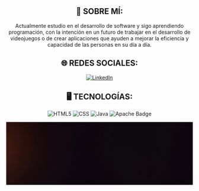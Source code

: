 <div align="center">
  
## 🗿 SOBRE MÍ:
Actualmente estudio en el desarrollo de software y sigo aprendiendo programación, con la intención en un futuro de trabajar en el desarrollo de videojuegos o de crear aplicaciones que ayuden a mejorar la eficiencia y capacidad de las personas en su día a día.
## 🌐 REDES SOCIALES:
[![LinkedIn](https://img.shields.io/badge/LinkedIn-%230077B5.svg?logo=linkedin&logoColor=white)](https://www.linkedin.com/in/toni-franc%C3%A9s-jord%C3%A1n-13b4732b5)
## 🖥️ TECNOLOGÍAS:
![HTML5](https://img.shields.io/badge/html5-%23E34F26.svg?style=flat&logo=html5&logoColor=white)
![CSS](https://img.shields.io/badge/css3-%231572B6.svg?style=flat&logo=css3&logoColor=white)
![Java](https://img.shields.io/badge/java-%23ED8B00.svg?style=flat&logo=openjdk&logoColor=white)
![Apache Badge](https://img.shields.io/badge/apache-D22128?logo=apache&logoColor=fff&style=flat)

<img src="https://raw.githubusercontent.com/tonaka96/img/refs/heads/main/fff.jpg">
